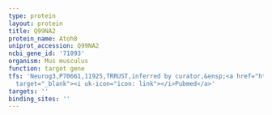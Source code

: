 ```yaml
---
type: protein
layout: protein
title: Q99NA2
protein_name: Atoh8
uniprot_accession: Q99NA2
ncbi_gene_id: '71093'
organism: Mus musculus
function: target gene
tfs: 'Neurog3,P70661,11925,TRRUST,inferred by curator,&ensp;<a href="https://www.ncbi.nlm.nih.gov/pubmed/?term=18560595%5Buid%5D"
  target="_blank"><i uk-icon="icon: link"></i>Pubmed</a>'
targets: ''
binding_sites: ''
---
```


